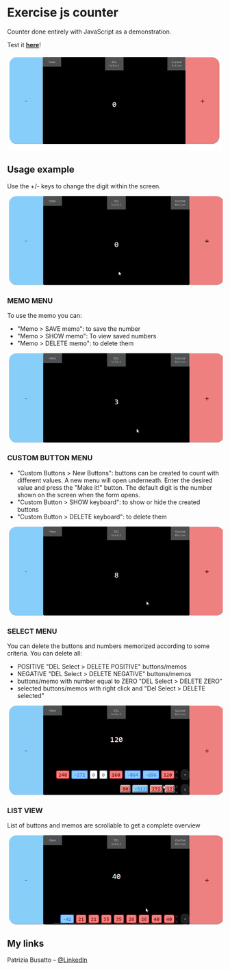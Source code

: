 # Exercise js counter
Counter done entirely with JavaScript as a demonstration.

Test it __[here](https://patribu7.github.io/counter/)__!

![](.readme/screenshot.jpg)

## Usage example
Use the +/- keys to change the digit within the screen.

![](.readme/usage_pm.gif)

### MEMO MENU
To use the memo you can:
- "Memo > SAVE memo": to save the number
- "Memo > SHOW memo": To view saved numbers 
- "Memo > DELETE memo": to delete them

![](.readme/usage_memo.gif)

### CUSTOM BUTTON MENU
- "Custom Buttons > New Buttons": buttons can be created to count with different values.
A new menu will open underneath. Enter the desired value and press the "Make it!" button. The default digit is the number shown on the screen when the form opens.
- "Custom Button > SHOW keyboard": to show or hide the created buttons 
- "Custom Button > DELETE keyboard": to delete them

![](.readme/usage_custombutton.gif)

### SELECT MENU
You can delete the buttons and numbers memorized according to some criteria.
You can delete all:
- POSITIVE "DEL Select > DELETE POSITIVE" buttons/memos
- NEGATIVE "DEL Select > DELETE NEGATIVE" buttons/memos
- buttons/memo with number equal to ZERO "DEL Select > DELETE ZERO"
- selected buttons/memos with right click and "Del Select > DELETE selected"

![](.readme/usage_select.gif)

### LIST VIEW
List of buttons and memos are scrollable to get a complete overview

![](.readme/usage_scroll.gif)

## My links

Patrizia Busatto – [@LinkedIn](https://www.linkedin.com/in/patrizia-busatto/)